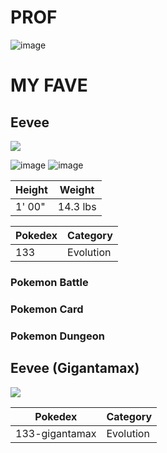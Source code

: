 # PROF

![image](https://user-images.githubusercontent.com/77476144/113009141-a7c76180-91b2-11eb-9573-bc5a53fc978d.png)

# MY FAVE

## Eevee

![](https://img.pokemondb.net/sprites/home/normal/eevee-f.png)

![image](https://user-images.githubusercontent.com/77476144/113011742-0d1c5200-91b5-11eb-80f1-c159e1e17600.png)
![image](https://user-images.githubusercontent.com/77476144/113011799-1c9b9b00-91b5-11eb-8123-14d805f48c32.png)


| Height | Weight |
| --- | --- |
| 1' 00" | 14.3 lbs |

| Pokedex | Category | 
| --- | --- |
| 133 | Evolution |

### Pokemon Battle



### Pokemon Card

### Pokemon Dungeon

## Eevee (Gigantamax)

![](https://img.pokemondb.net/sprites/home/normal/eevee-gigantamax.png)

| Pokedex | Category | 
| --- | --- |
| 133-gigantamax | Evolution |

